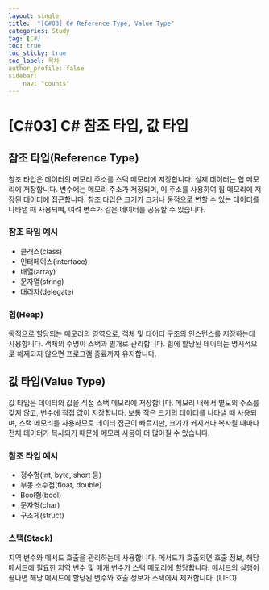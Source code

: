```yaml
---
layout: single
title:  "[C#03] C# Reference Type, Value Type"
categories: Study
tag: [C#]
toc: true 
toc_sticky: true 
toc_label: 목차    
author_profile: false
sidebar:
    nav: "counts"
---
```


# [C#03] C# 참조 타입, 값 타입

## 참조 타입(Reference Type)
참조 타입은 데이터의 메모리 주소를 스택 메모리에 저장합니다. 실제 데이터는 힙 메모리에 저장합니다. 변수에는 메모리 주소가 저장되며, 이 주소를 사용하여 힙 메모리에 저장된 데이터에 접근합니다. 참조 타입은 크기가 크거나 동적으로 변할 수 있는 데이터를 나타낼 때 사용되며, 여려 변수가 같은 데이터를 공유할 수 있습니다.


### 참조 타입 예시

* 클래스(class)
* 인터페이스(interface)
* 배열(array)
* 문자열(string)
* 대리자(delegate)

### 힙(Heap)
동적으로 할당되는 메모리의 영역으로, 객체 및 데이터 구조의 인스턴스를 저장하는데 사용합니다. 객체의 수명이 스택과 별개로 관리합니다. 힙에 할당된 데이터는 명시적으로 해제되지 않으면 프로그램 종료까지 유지합니다.

## 값 타입(Value Type)
값 타입은 데이터의 값을 직접 스택 메모리에 저장합니다. 메모리 내에서 별도의 주소를 갖지 않고, 변수에 직접 값이 저장합니다. 보통 작은 크기의 데이터를 나타낼 때 사용되며, 스택 메모리를 사용하므로 데이터 접근이 빠르지만, 크기가 커지거나 복사될 때마다 전체 데이터가 복사되기 때문에 메모리 사용이 더 많아질 수 있습니다. 


### 참조 타입 예시

* 정수형(int, byte, short 등)
* 부동 소수점(float, double)
* Bool형(bool)
* 문자형(char)
* 구조체(struct)

### 스택(Stack)
지역 변수와 메서드 호출을 관리하는데 사용합니다. 메서드가 호출되면 호출 정보, 해당 메서드에 필요한 지역 변수 및 매개 변수가 스택 메모리에 할당합니다. 메서드의 실행이 끝나면 해당 메서드에 할당된 변수와 호출 정보가 스택에서 제거합니다. (LIFO)


